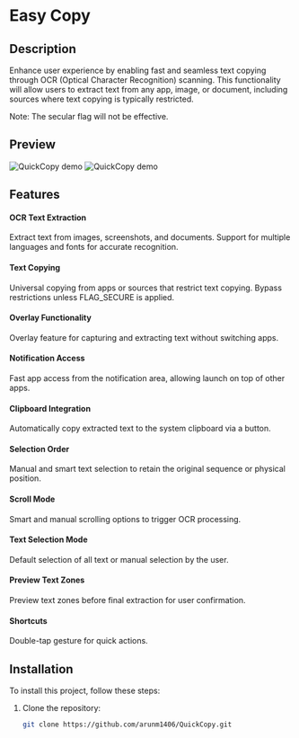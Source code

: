 # Easy Copy

## Description
Enhance user experience by enabling fast and seamless text copying through OCR (Optical Character Recognition) scanning.
This functionality will allow users to extract text from any app, image, or document, including sources where text copying is typically restricted.

Note: The secular flag will not be effective.


## Preview


![QuickCopy demo](https://github.com/arunm1406/QuickCopy/blob/easy_copy_akm/assests/images/image_1.jpg?raw=true)
![QuickCopy demo](https://github.com/arunm1406/QuickCopy/blob/easy_copy_akm/assests/images/image_2.jpg?raw=true)


## Features

#### OCR Text Extraction

Extract text from images, screenshots, and documents.
Support for multiple languages and fonts for accurate recognition.
#### Text Copying

Universal copying from apps or sources that restrict text copying.
Bypass restrictions unless FLAG_SECURE is applied.
#### Overlay Functionality

Overlay feature for capturing and extracting text without switching apps.
#### Notification Access

Fast app access from the notification area, allowing launch on top of other apps.
#### Clipboard Integration

Automatically copy extracted text to the system clipboard via a button.
#### Selection Order

Manual and smart text selection to retain the original sequence or physical position.
#### Scroll Mode

Smart and manual scrolling options to trigger OCR processing.
#### Text Selection Mode

Default selection of all text or manual selection by the user.
#### Preview Text Zones

Preview text zones before final extraction for user confirmation.
#### Shortcuts
Double-tap gesture for quick actions.





## Installation
To install this project, follow these steps:

1. Clone the repository:
   ```sh
   git clone https://github.com/arunm1406/QuickCopy.git